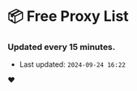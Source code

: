 # :package: Free Proxy List
### Updated every 15 minutes.

- Last updated: `2024-09-24 16:22`

:heart:

